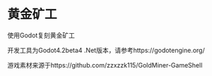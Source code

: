# 黄金矿工
使用Godot复刻黄金矿工

开发工具为Godot4.2beta4 .Net版本，请参考https://godotengine.org/

游戏素材来源于https://github.com/zzxzzk115/GoldMiner-GameShell
